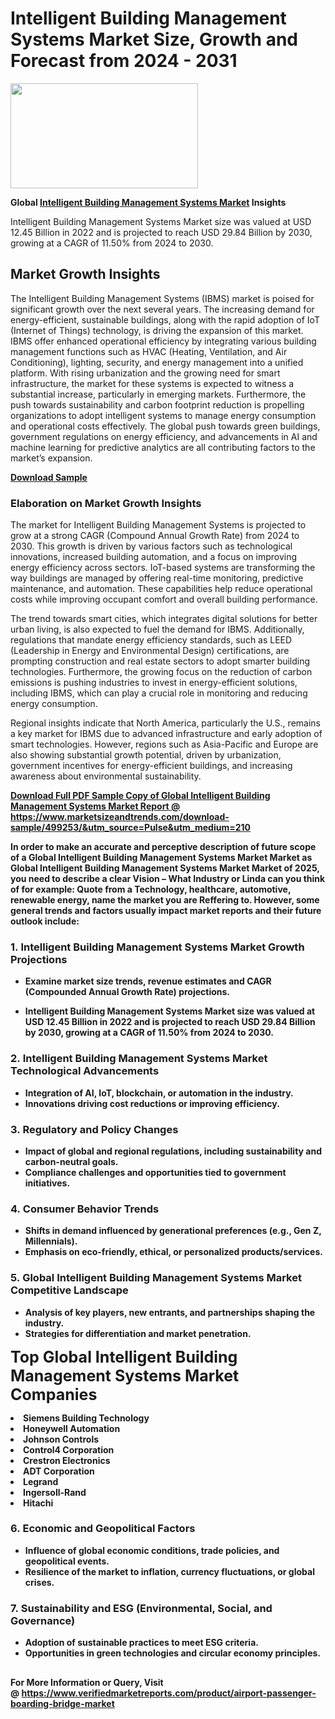 <H1>Intelligent Building Management Systems Market Size, Growth and Forecast from 2024 - 2031</H1><img class="aligncenter size-medium wp-image-584254" src="https://thirdeyenews.in/wp-content/uploads/2024/09/Global-Market-Research-300x168.jpeg" alt="" width="300" height="168" /><p><strong>Global&nbsp;<a href="https://www.marketsizeandtrends.com/download-sample/499253/&amp;utm_source=Pulse&amp;utm_medium=210">Intelligent Building Management Systems Market</a> Insights</strong></p><p>Intelligent Building Management Systems Market size was valued at USD 12.45 Billion in 2022 and is projected to reach USD 29.84 Billion by 2030, growing at a CAGR of 11.50% from 2024 to 2030.</p><p><h2>Market Growth Insights</h2> <p>The Intelligent Building Management Systems (IBMS) market is poised for significant growth over the next several years. The increasing demand for energy-efficient, sustainable buildings, along with the rapid adoption of IoT (Internet of Things) technology, is driving the expansion of this market. IBMS offer enhanced operational efficiency by integrating various building management functions such as HVAC (Heating, Ventilation, and Air Conditioning), lighting, security, and energy management into a unified platform. With rising urbanization and the growing need for smart infrastructure, the market for these systems is expected to witness a substantial increase, particularly in emerging markets. Furthermore, the push towards sustainability and carbon footprint reduction is propelling organizations to adopt intelligent systems to manage energy consumption and operational costs effectively. The global push towards green buildings, government regulations on energy efficiency, and advancements in AI and machine learning for predictive analytics are all contributing factors to the market’s expansion.</p> <p><strong><a href="#">Download Sample</a></strong></p> <h3>Elaboration on Market Growth Insights</h3> <p>The market for Intelligent Building Management Systems is projected to grow at a strong CAGR (Compound Annual Growth Rate) from 2024 to 2030. This growth is driven by various factors such as technological innovations, increased building automation, and a focus on improving energy efficiency across sectors. IoT-based systems are transforming the way buildings are managed by offering real-time monitoring, predictive maintenance, and automation. These capabilities help reduce operational costs while improving occupant comfort and overall building performance.</p> <p>The trend towards smart cities, which integrates digital solutions for better urban living, is also expected to fuel the demand for IBMS. Additionally, regulations that mandate energy efficiency standards, such as LEED (Leadership in Energy and Environmental Design) certifications, are prompting construction and real estate sectors to adopt smarter building technologies. Furthermore, the growing focus on the reduction of carbon emissions is pushing industries to invest in energy-efficient solutions, including IBMS, which can play a crucial role in monitoring and reducing energy consumption.</p> <p>Regional insights indicate that North America, particularly the U.S., remains a key market for IBMS due to advanced infrastructure and early adoption of smart technologies. However, regions such as Asia-Pacific and Europe are also showing substantial growth potential, driven by urbanization, government incentives for energy-efficient buildings, and increasing awareness about environmental sustainability.</p> <p><strong><a href="#"></p><p><span class=""><strong>Download Full PDF Sample Copy of Global Intelligent Building Management Systems Market Report</strong> @ <a href="https://www.marketsizeandtrends.com/download-sample/499253/&amp;utm_source=Pulse&amp;utm_medium=210" target="_blank">https://www.marketsizeandtrends.com/download-sample/499253/&amp;utm_source=Pulse&amp;utm_medium=210</a></span></p><p>In order to make an accurate and perceptive description of future scope of a Global&nbsp;Intelligent Building Management Systems Market Market as Global&nbsp;Intelligent Building Management Systems Market Market of 2025, you need to describe a clear Vision &ndash; What Industry or Linda can you think of for example: Quote from a Technology, healthcare, automotive, renewable energy, name the market you are Reffering to. However, some general trends and factors usually impact market reports and their future outlook include:</p><h3>1.&nbsp;<strong>Intelligent Building Management Systems Market Growth Projections</strong></h3><ul><li>Examine market size trends, revenue estimates and CAGR (Compounded Annual Growth Rate) projections.</li><li><p>Intelligent Building Management Systems Market size was valued at USD 12.45 Billion in 2022 and is projected to reach USD 29.84 Billion by 2030, growing at a CAGR of 11.50% from 2024 to 2030.</p></li></ul><h3>2.&nbsp;<strong>Intelligent Building Management Systems Market Technological Advancements</strong></h3><ul><li>Integration of AI, IoT, blockchain, or automation in the industry.</li><li>Innovations driving cost reductions or improving efficiency.</li></ul><h3>3.&nbsp;<strong>Regulatory and Policy Changes</strong></h3><ul><li>Impact of global and regional regulations, including sustainability and carbon-neutral goals.</li><li>Compliance challenges and opportunities tied to government initiatives.</li></ul><h3>4.&nbsp;<strong>Consumer Behavior Trends</strong></h3><ul><li>Shifts in demand influenced by generational preferences (e.g., Gen Z, Millennials).</li><li>Emphasis on eco-friendly, ethical, or personalized products/services.</li></ul><h3>5.&nbsp;<strong>Global Intelligent Building Management Systems Market Competitive Landscape</strong></h3><ul><li>Analysis of key players, new entrants, and partnerships shaping the industry.</li><li>Strategies for differentiation and market penetration.</li></ul><p data-pm-slice="1 1 []"><span style="color: inherit; font-family: inherit; font-size: 25px;">Top Global Intelligent Building Management Systems Market Companies</span></p><div class="" data-test-id=""><p><li>Siemens Building Technology</li><li> Honeywell Automation</li><li> Johnson Controls</li><li> Control4 Corporation</li><li> Crestron Electronics</li><li> ADT Corporation</li><li> Legrand</li><li> Ingersoll-Rand</li><li> Hitachi</li></p></div><h3>6.&nbsp;<strong>Economic and Geopolitical Factors</strong></h3><ul><li>Influence of global economic conditions, trade policies, and geopolitical events.</li><li>Resilience of the market to inflation, currency fluctuations, or global crises.</li></ul><h3>7.&nbsp;<strong>Sustainability and ESG (Environmental, Social, and Governance)</strong></h3><ul><li>Adoption of sustainable practices to meet ESG criteria.</li><li>Opportunities in green technologies and circular economy principles.</li></ul><h2><strong style="font-size: 14px;">For More Information or Query, Visit @&nbsp;</strong><a style="background-color: #ffffff; font-size: 14px;" href="https://www.marketsizeandtrends.com/report/intelligent-building-management-systems-market/" target="_blank">https://www.verifiedmarketreports.com/product/airport-passenger-boarding-bridge-market</a></h2>

